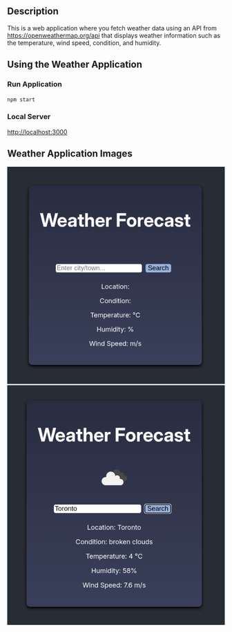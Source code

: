 ## Description

This is a web application where you fetch weather data using an API from https://openweathermap.org/api that displays weather information such as the temperature, wind speed, condition, and humidity.

## Using the Weather Application

### Run Application

```
npm start
```

### Local Server

[http://localhost:3000](http://localhost:3000)

## Weather Application Images

![alt text](https://github.com/lapointek/weather-fetcher/blob/main/images/weather_app.png?raw=true)
![alt text](https://github.com/lapointek/weather-fetcher/blob/main/images/searched_city.png?raw=true)
